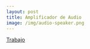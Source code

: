 ```yaml
---
layout: post
title: Amplificador de Audio
image: /img/audio-speaker.png
---
```


[Trabajo](https://github.com/quiroga-juan/quiroga-juan.github.io/files/amplificador.pdf)

